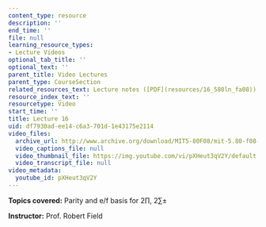 ```yaml
---
content_type: resource
description: ''
end_time: ''
file: null
learning_resource_types:
- Lecture Videos
optional_tab_title: ''
optional_text: ''
parent_title: Video Lectures
parent_type: CourseSection
related_resources_text: Lecture notes ([PDF](resources/16_580ln_fa08))
resource_index_text: ''
resourcetype: Video
start_time: ''
title: Lecture 16
uid: df7930ad-ee14-c6a3-701d-1e43175e2114
video_files:
  archive_url: http://www.archive.org/download/MIT5-80F08/mit-5.80-f08-lec16_300k.mp4
  video_captions_file: null
  video_thumbnail_file: https://img.youtube.com/vi/pXHeut3qV2Y/default.jpg
  video_transcript_file: null
video_metadata:
  youtube_id: pXHeut3qV2Y
---
```


**Topics covered:** Parity and e/f basis for 2∏, 2∑±

**Instructor:** Prof. Robert Field